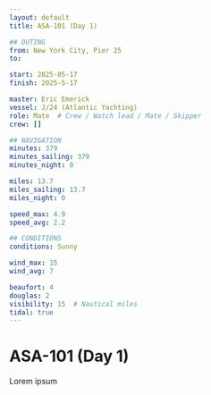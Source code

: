 ```yaml
---
layout: default
title: ASA-101 (Day 1)

## OUTING
from: New York City, Pier 25
to:

start: 2025-05-17
finish: 2025-5-17

master: Eric Emerick
vessel: J/24 (Atlantic Yachting)
role: Mate  # Crew / Watch lead / Mate / Skipper
crew: []

## NAVIGATION
minutes: 379
minutes_sailing: 379
minutes_night: 0

miles: 13.7
miles_sailing: 13.7
miles_night: 0

speed_max: 4.9
speed_avg: 2.2

## CONDITIONS
conditions: Sunny

wind_max: 15
wind_avg: 7

beaufort: 4
douglas: 2
visibility: 15  # Nautical miles
tidal: true
---
```


# ASA-101 (Day 1)

Lorem ipsum